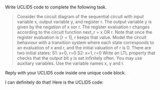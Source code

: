 Write UCLID5 code to complete the following task.

> Consider the circuit diagram of the sequential circuit with input variable x, output variable y, and register r. The output variable y is given by the negation of x xor r. The register evaluation r changes according to the circuit function next_r = x OR r. Note that once the register evaluation is [r = 1], r keeps that value. Model the circuit behaviour with a transition system where each state corresponds to an evaluation of x and r, and the initial valuation of r is 0. There are two initial states: S1: x=0, r=0 S2: x=1, r=0  Write an LTL property that checks that the output bit y is set infinitely often. You may use auxiliary variables. Use the variable names x, y and r.

Reply with your UCLID5 code inside one unique code block.

I can definitely do that! Here is the UCLID5 code:
```
